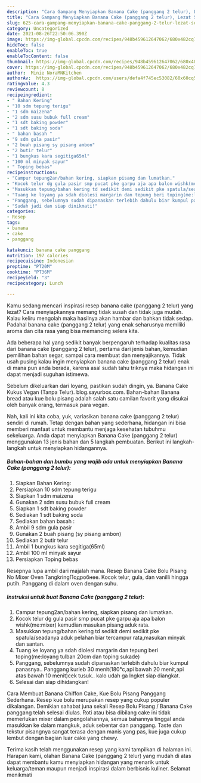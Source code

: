 ```yaml
---
description: "Cara Gampang Menyiapkan Banana Cake (panggang 2 telur), Lezat Sekali"
title: "Cara Gampang Menyiapkan Banana Cake (panggang 2 telur), Lezat Sekali"
slug: 625-cara-gampang-menyiapkan-banana-cake-panggang-2-telur-lezat-sekali
category: Uncategorized
date: 2021-08-26T22:50:06.390Z
image: https://img-global.cpcdn.com/recipes/948b459612647062/680x482cq70/banana-cake-panggang-2-telur-foto-resep-utama.jpg
hideToc: false
enableToc: true
enableTocContent: false
thumbnail: https://img-global.cpcdn.com/recipes/948b459612647062/680x482cq70/banana-cake-panggang-2-telur-foto-resep-utama.jpg
cover: https://img-global.cpcdn.com/recipes/948b459612647062/680x482cq70/banana-cake-panggang-2-telur-foto-resep-utama.jpg
author:  Minie NoraMNKitchen
authorAv:  https://img-global.cpcdn.com/users/defa4f745ec53082/60x60cq50/avatar.jpg
ratingvalue: 4.3
reviewcount: 8
recipeingredient:
- " Bahan Kering"
- "10 sdm tepung terigu"
- "1 sdm maizena"
- "2 sdm susu bubuk full cream"
- "1 sdt baking powder"
- "1 sdt baking soda"
- " bahan basah "
- "9 sdm gula pasir"
- "2 buah pisang sy pisang ambon"
- "2 butir telur"
- "1 bungkus kara segitiga65ml"
- "100 ml minyak sayur"
- " Toping bebas"
recipeinstructions:
- "Campur tepung2an/bahan kering, siapkan pisang dan lumatkan."
- "Kocok telur dg gula pasir smp pucat pke garpu aja apa balon wishk(me:mixer) kemudian masukan pisang aduk rata."
- "Masukkan tepung/bahan kering td sedikit demi sedikit pke spatula/seadanya aduk pelahan biar tercampur rata,masukan minyak dan santan."
- "Tuang ke loyang ya sdah diolesi margarin dan tepung beri toping(me:loyang tulban 20cm dan toping sukade)"
- "Panggang, sebelumnya sudah dipanaskan terlebih dahulu biar kumpul panasnya.. Panggang kurleb 30 menit(180°c,api bawah 20 menit,api atas bawah 10 menit)cek tusuk.. kalo udah ga lngket siap diangkat."
- "Sudah jadi dan siap dinikmati!"
categories:
- Resep
tags:
- banana
- cake
- panggang

katakunci: banana cake panggang 
nutrition: 197 calories
recipecuisine: Indonesian
preptime: "PT20M"
cooktime: "PT36M"
recipeyield: "3"
recipecategory: Lunch

---
```



Kamu sedang mencari inspirasi resep banana cake (panggang 2 telur) yang lezat? Cara menyiapkannya memang tidak susah dan tidak juga mudah. Kalau keliru mengolah maka hasilnya akan hambar dan bahkan tidak sedap. Padahal banana cake (panggang 2 telur) yang enak seharusnya memiliki aroma dan cita rasa yang bisa memancing selera kita.


Ada beberapa hal yang sedikit banyak berpengaruh terhadap kualitas rasa dari banana cake (panggang 2 telur), pertama dari jenis bahan, kemudian pemilihan bahan segar, sampai cara membuat dan menyajikannya. Tidak usah pusing kalau ingin menyiapkan banana cake (panggang 2 telur) enak di mana pun anda berada, karena asal sudah tahu triknya maka hidangan ini dapat menjadi suguhan istimewa.

Sebelum dikeluarkan dari loyang, pastikan sudah dingin, ya. Banana Cake Kukus Vegan (Tanpa Telur). blog.sayurbox.com. Bahan-bahan Banana bread atau kue bolu pisang adalah salah satu camilan favorit yang disukai oleh banyak orang, termasuk para vegan.


Nah, kali ini kita coba, yuk, variasikan banana cake (panggang 2 telur) sendiri di rumah. Tetap dengan bahan yang sederhana, hidangan ini bisa memberi manfaat untuk membantu menjaga kesehatan tubuhmu sekeluarga. Anda dapat menyiapkan Banana Cake (panggang 2 telur) menggunakan 13 jenis bahan dan 5 langkah pembuatan. Berikut ini langkah-langkah untuk menyiapkan hidangannya.

<!--inarticleads1-->

##### Bahan-bahan dan bumbu yang wajib ada untuk menyiapkan Banana Cake (panggang 2 telur):

1. Siapkan  Bahan Kering:
1. Persiapkan 10 sdm tepung terigu
1. Siapkan 1 sdm maizena
1. Gunakan 2 sdm susu bubuk full cream
1. Siapkan 1 sdt baking powder
1. Sediakan 1 sdt baking soda
1. Sediakan  bahan basah :
1. Ambil 9 sdm gula pasir
1. Gunakan 2 buah pisang (sy pisang ambon)
1. Sediakan 2 butir telur
1. Ambil 1 bungkus kara segitiga(65ml)
1. Ambil 100 ml minyak sayur
1. Persiapkan  Toping bebas


Resepnya lupa ambil dari majalah mana. Resep Banana Cake Bolu Pisang No Mixer Oven TangkringПодробнее. Kocok telur, gula, dan vanilli hingga putih. Panggang di dalam oven dengan suhu. 

<!--inarticleads2-->

##### Instruksi untuk buat Banana Cake (panggang 2 telur):

1. Campur tepung2an/bahan kering, siapkan pisang dan lumatkan.
1. Kocok telur dg gula pasir smp pucat pke garpu aja apa balon wishk(me:mixer) kemudian masukan pisang aduk rata.
1. Masukkan tepung/bahan kering td sedikit demi sedikit pke spatula/seadanya aduk pelahan biar tercampur rata,masukan minyak dan santan.
1. Tuang ke loyang ya sdah diolesi margarin dan tepung beri toping(me:loyang tulban 20cm dan toping sukade)
1. Panggang, sebelumnya sudah dipanaskan terlebih dahulu biar kumpul panasnya.. Panggang kurleb 30 menit(180°c,api bawah 20 menit,api atas bawah 10 menit)cek tusuk.. kalo udah ga lngket siap diangkat.
1. Selesai dan siap dihidangkan!

Cara Membuat Banana Chiffon Cake, Kue Bolu Pisang Panggang Sederhana. Resep kue bolu merupakan resep yang cukup populer dikalangan. Demikian sahabat juna sekali Resep Bolu Pisang / Banana Cake panggang telah selesai diulas. Roti atau bisa dibilang cake ini tidak memerlukan mixer dalam pengolahannya, semua bahannya tinggal anda masukkan ke dalam mangkuk, aduk sebentar dan panggang. Taste dan tekstur pisangnya sangat terasa dengan manis yang pas, kue juga cukup lembut dengan bagian luar cake yang chewy. 

Terima kasih telah menggunakan resep yang kami tampilkan di halaman ini. Harapan kami, olahan Banana Cake (panggang 2 telur) yang mudah di atas dapat membantu kamu menyiapkan hidangan yang menarik untuk keluarga/teman maupun menjadi inspirasi dalam berbisnis kuliner. Selamat menikmati
